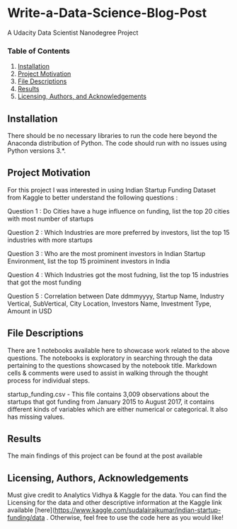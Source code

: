 # Write-a-Data-Science-Blog-Post
A Udacity Data Scientist Nanodegree Project


### Table of Contents

1. [Installation](#installation)
2. [Project Motivation](#motivation)
3. [File Descriptions](#files)
4. [Results](#results)
5. [Licensing, Authors, and Acknowledgements](#licensing)

## Installation <a name="installation"></a>

There should be no necessary libraries to run the code here beyond the Anaconda distribution of Python.  The code should run with no issues using Python versions 3.*.

## Project Motivation<a name="motivation"></a>

For this project I was interested in using Indian Startup Funding Dataset from Kaggle to better understand the following questions :

Question 1 : Do Cities have a huge influence on funding, list the top 20 cities with most number of startups

Question 2 : Which Industries are more preferred by investors, list the top 15 industries with more startups

Question 3 : Who are the most prominent investors in Indian Startup Environment, list the top 15 proiminent investors in India

Question 4 : Which Industries got the most fudning, list the top 15 industries that got the most funding

Question 5 : Correlation between Date ddmmyyyy, Startup Name, Industry Vertical, SubVertical, City  Location, Investors Name, Investment Type, Amount in USD 


## File Descriptions <a name="files"></a>

There are 1 notebooks available here to showcase work related to the above questions. The notebooks is exploratory in searching through the data pertaining to the questions showcased by the notebook title. Markdown cells & comments were used to assist in walking through the thought process for individual steps.

startup_funding.csv - This file contains 3,009 observations about the startups that got funding from January 2015 to August 2017, it contains different kinds of variables which are either numerical or categorical. It also has missing values.

## Results<a name="results"></a>

The main findings of this project can be found at the post available

## Licensing, Authors, Acknowledgements<a name="licensing"></a>

Must give credit to Analytics Vidhya & Kaggle for the data. You can find the Licensing for the data and other descriptive information at the Kaggle link available [here](https://www.kaggle.com/sudalairajkumar/indian-startup-funding/data . Otherwise, feel free to use the code here as you would like! 

